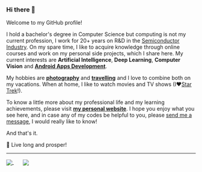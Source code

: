 ### Hi there 👋
  
Welcome to my GitHub profile!

I hold a bachelor's degree in Computer Science but computing is not my current profession, I work for 20+ years on R&D in the [Semiconductor Industry](https://en.wikipedia.org/wiki/Semiconductor_industry). On my spare time, I like to acquire knowledge through online courses and work on my personal side projects, which I share here. My current interests are **Artificial Intelligence**, **Deep Learning**, **Computer Vision** and [**Android Apps Development**](https://mohb.dev).

My hobbies are [**photography**](https://haraldoalbergaria.photos) and [**travelling**](https://nos2viajando.net/solo) and I love to combine both on my vacations. When at home, I like to watch movies and TV shows (I❤️[Star Trek](https://intl.startrek.com/shows)!).

To know a little more about my professional life and my learning achievements, please visit [**my personal website**](https://haraldofilho.github.io). I hope you enjoy what you see here, and in case any of my codes be helpful to you, please <a href="mailto:haraldo@mohb.dev">send me a message</a>, I would really like to know!

And that's it.

🖖 Live long and prosper!

<hr>

<a href="https://github.com/anuraghazra/github-readme-stats">
  <img align="center" src="https://github-readme-stats.vercel.app/api/top-langs/?username=haraldofilho&layout=compact&custom_title=Most%20Used%20Languages&card_width=281&langs_count=9&hide=jupyter%20notebook&exclude_repo=CS-Labs_Unicamp,Knapsack-Problem,CVND_Career-Projects,CVND_Exercises,The-Map-Group" />
</a>
&nbsp&nbsp&nbsp&nbsp&nbsp
<a href="https://github.com/anuraghazra/github-readme-stats">
  <img align="center" src="https://github-readme-stats.vercel.app/api?username=haraldofilho&custom_title=Repos%20Activity%20Stats&line_height=29&show_icons=true&include_all_commits=true&hide=issues&cache_seconds=1800" />
</a>
